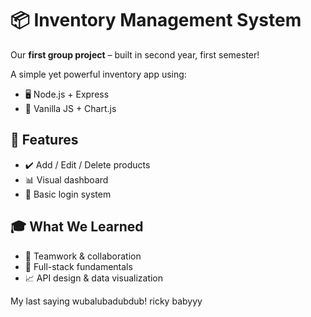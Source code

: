 # 📦 Inventory Management System

Our **first group project** – built in second year, first semester!

A simple yet powerful inventory app using:

- 🖥️ Node.js + Express  
- 🎨 Vanilla JS + Chart.js  

## 🔧 Features
- ✔️ Add / Edit / Delete products  
- 📊 Visual dashboard  
- 🔐 Basic login system  

## 🎓 What We Learned
- 🤝 Teamwork & collaboration  
- 🧠 Full-stack fundamentals  
- 📈 API design & data visualization  


My last saying wubalubadubdub! ricky babyyy
